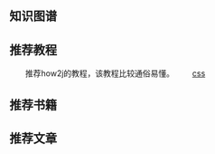 ## 知识图谱

## 推荐教程
　　推荐how2j的教程，该教程比较通俗易懂。
　　[css](http://how2j.cn/k/css2/css2-tutorial/238.html)

## 推荐书籍

## 推荐文章